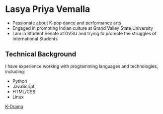 # Lasya Priya Vemalla

- Passionate about K-pop dance and performance arts
- Engaged in promoting Indian culture at Grand Valley State University
- I am in Student Senate at GVSU and trying to promote the struggles of International Students

## Technical Background

I have experience working with programming languages and technologies, including:
- Python
- JavaScript
- HTML/CSS
- Linux

[K-Drama](https://in.pinterest.com/pin/698832067177820546/)
